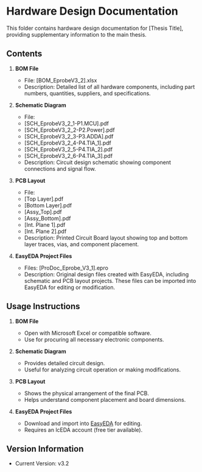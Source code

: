 # Hardware Design Documentation

This folder contains hardware design documentation for [Thesis Title], providing supplementary information to the main thesis.

## Contents

1. **BOM File**  
   - File: [BOM_EprobeV3_2].xlsx  
   - Description: Detailed list of all hardware components, including part numbers, quantities, suppliers, and specifications.

2. **Schematic Diagram**  
   - File:
   - [SCH_EprobeV3_2_1-P1.MCU].pdf
   - [SCH_EprobeV3_2_2-P2.Power].pdf
   - [SCH_EprobeV3_2_3-P3.ADDA].pdf
   - [SCH_EprobeV3_2_4-P4.TIA_1].pdf
   - [SCH_EprobeV3_2_5-P4.TIA_2].pdf
   - [SCH_EprobeV3_2_6-P4.TIA_3].pdf
   - Description: Circuit design schematic showing component connections and signal flow.

3. **PCB Layout**  
   - File:
   - [Top Layer].pdf  
   - [Bottom Layer].pdf  
   - [Assy_Top].pdf  
   - [Assy_Bottom].pdf  
   - [Int. Plane 1].pdf  
   - [Int. Plane 2].pdf  
   - Description: Printed Circuit Board layout showing top and bottom layer traces, vias, and component placement.

4. **EasyEDA Project Files**  
   - Files: [ProDoc_Eprobe_V3_1].epro  
   - Description: Original design files created with EasyEDA, including schematic and PCB layout projects. These files can be imported into EasyEDA for editing or modification.

## Usage Instructions

1. **BOM File**  
   - Open with Microsoft Excel or compatible software.  
   - Use for procuring all necessary electronic components.

2. **Schematic Diagram**  
   - Provides detailed circuit design.  
   - Useful for analyzing circuit operation or making modifications.

3. **PCB Layout**  
   - Shows the physical arrangement of the final PCB.  
   - Helps understand component placement and board dimensions.

4. **EasyEDA Project Files**  
   - Download and import into [EasyEDA](https://pro.lceda.cn) for editing.  
   - Requires an lcEDA account (free tier available).

## Version Information

- Current Version: v3.2  
